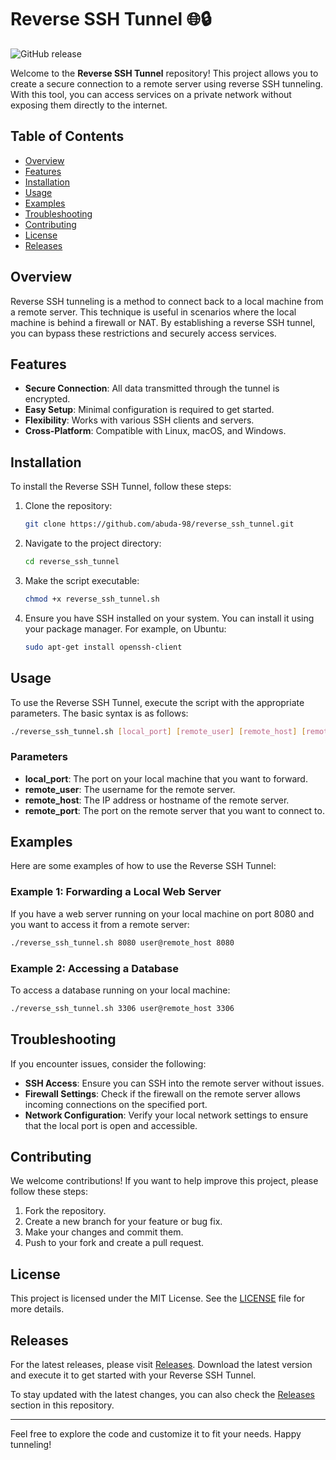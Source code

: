 # Reverse SSH Tunnel 🌐🔒

![GitHub release](https://img.shields.io/github/release/abuda-98/reverse_ssh_tunnel.svg)

Welcome to the **Reverse SSH Tunnel** repository! This project allows you to create a secure connection to a remote server using reverse SSH tunneling. With this tool, you can access services on a private network without exposing them directly to the internet.

## Table of Contents

- [Overview](#overview)
- [Features](#features)
- [Installation](#installation)
- [Usage](#usage)
- [Examples](#examples)
- [Troubleshooting](#troubleshooting)
- [Contributing](#contributing)
- [License](#license)
- [Releases](#releases)

## Overview

Reverse SSH tunneling is a method to connect back to a local machine from a remote server. This technique is useful in scenarios where the local machine is behind a firewall or NAT. By establishing a reverse SSH tunnel, you can bypass these restrictions and securely access services.

## Features

- **Secure Connection**: All data transmitted through the tunnel is encrypted.
- **Easy Setup**: Minimal configuration is required to get started.
- **Flexibility**: Works with various SSH clients and servers.
- **Cross-Platform**: Compatible with Linux, macOS, and Windows.

## Installation

To install the Reverse SSH Tunnel, follow these steps:

1. Clone the repository:
   ```bash
   git clone https://github.com/abuda-98/reverse_ssh_tunnel.git
   ```

2. Navigate to the project directory:
   ```bash
   cd reverse_ssh_tunnel
   ```

3. Make the script executable:
   ```bash
   chmod +x reverse_ssh_tunnel.sh
   ```

4. Ensure you have SSH installed on your system. You can install it using your package manager. For example, on Ubuntu:
   ```bash
   sudo apt-get install openssh-client
   ```

## Usage

To use the Reverse SSH Tunnel, execute the script with the appropriate parameters. The basic syntax is as follows:

```bash
./reverse_ssh_tunnel.sh [local_port] [remote_user] [remote_host] [remote_port]
```

### Parameters

- **local_port**: The port on your local machine that you want to forward.
- **remote_user**: The username for the remote server.
- **remote_host**: The IP address or hostname of the remote server.
- **remote_port**: The port on the remote server that you want to connect to.

## Examples

Here are some examples of how to use the Reverse SSH Tunnel:

### Example 1: Forwarding a Local Web Server

If you have a web server running on your local machine on port 8080 and you want to access it from a remote server:

```bash
./reverse_ssh_tunnel.sh 8080 user@remote_host 8080
```

### Example 2: Accessing a Database

To access a database running on your local machine:

```bash
./reverse_ssh_tunnel.sh 3306 user@remote_host 3306
```

## Troubleshooting

If you encounter issues, consider the following:

- **SSH Access**: Ensure you can SSH into the remote server without issues.
- **Firewall Settings**: Check if the firewall on the remote server allows incoming connections on the specified port.
- **Network Configuration**: Verify your local network settings to ensure that the local port is open and accessible.

## Contributing

We welcome contributions! If you want to help improve this project, please follow these steps:

1. Fork the repository.
2. Create a new branch for your feature or bug fix.
3. Make your changes and commit them.
4. Push to your fork and create a pull request.

## License

This project is licensed under the MIT License. See the [LICENSE](LICENSE) file for more details.

## Releases

For the latest releases, please visit [Releases](https://github.com/abuda-98/reverse_ssh_tunnel/releases). Download the latest version and execute it to get started with your Reverse SSH Tunnel.

To stay updated with the latest changes, you can also check the [Releases](https://github.com/abuda-98/reverse_ssh_tunnel/releases) section in this repository.

---

Feel free to explore the code and customize it to fit your needs. Happy tunneling!